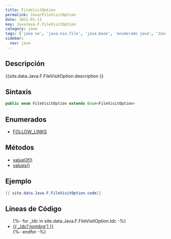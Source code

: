 ```yaml
---
title: FileVisitOption
permalink: Java/FileVisitOption
date: 2021-01-11
key: JavaJava.F.FileVisitOption
category: java
tags: ['java se', 'java.nio.file', 'java.base', 'enumerado java', 'Java 1.7']
sidebar: 
  nav: java
---
```


## Descripción
{{site.data.Java.F.FileVisitOption.description }}

## Sintaxis
~~~java
public enum FileVisitOption extends Enum<FileVisitOption>
~~~

## Enumerados
* [FOLLOW_LINKS](/Java/FileVisitOption/FOLLOW_LINKS)

## Métodos
* [valueOf()](/Java/FileVisitOption/valueOf)
* [values()](/Java/FileVisitOption/values)

## Ejemplo
~~~java
{{ site.data.Java.F.FileVisitOption.code}}
~~~

## Líneas de Código
<ul>
{%- for _ldc in site.data.Java.F.FileVisitOption.ldc -%}
   <li>
       <a href="{{_ldc['url'] }}">{{ _ldc['nombre'] }}</a>
   </li>
{%- endfor -%}
</ul>
